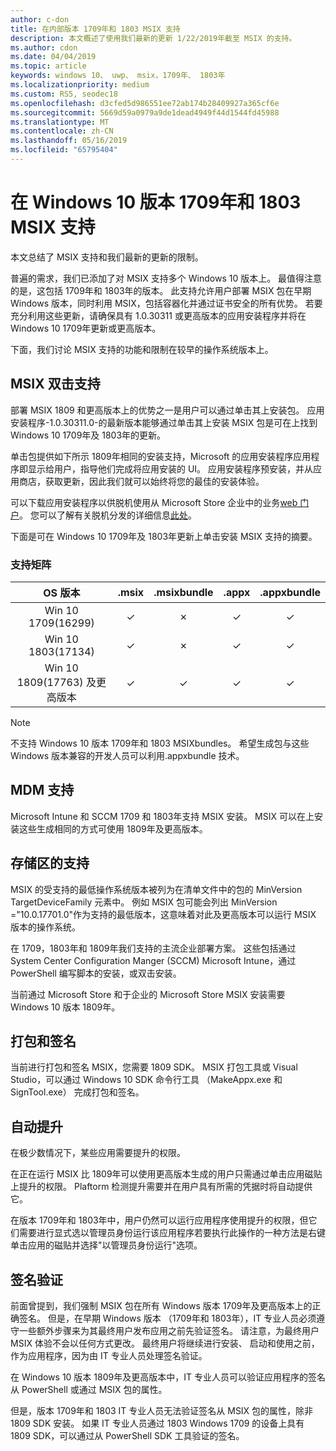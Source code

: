 ```yaml
---
author: c-don
title: 在内部版本 1709年和 1803 MSIX 支持
description: 本文概述了使用我们最新的更新 1/22/2019年截至 MSIX 的支持。
ms.author: cdon
ms.date: 04/04/2019
ms.topic: article
keywords: windows 10、 uwp、 msix，1709年、 1803年
ms.localizationpriority: medium
ms.custom: RS5, seodec18
ms.openlocfilehash: d3cfed5d986551ee72ab174b28409927a365cf6e
ms.sourcegitcommit: 5669d59a0979a9de1dead4949f44d1544fd45988
ms.translationtype: MT
ms.contentlocale: zh-CN
ms.lasthandoff: 05/16/2019
ms.locfileid: "65795404"
---
```

# <a name="msix-support-on-windows-10-builds-1709-and-1803"></a>在 Windows 10 版本 1709年和 1803 MSIX 支持

本文总结了 MSIX 支持和我们最新的更新的限制。

普遍的需求，我们已添加了对 MSIX 支持多个 Windows 10 版本上。 最值得注意的是，这包括 1709年和 1803年的版本。 此支持允许用户部署 MSIX 包在早期 Windows 版本，同时利用 MSIX，包括容器化并通过证书安全的所有优势。 若要充分利用这些更新，请确保具有 1.0.30311 或更高版本的应用安装程序并将在 Windows 10 1709年更新或更高版本。 

下面，我们讨论 MSIX 支持的功能和限制在较早的操作系统版本上。

##  <a name="msix-double-click-support"></a>MSIX 双击支持
部署 MSIX 1809 和更高版本上的优势之一是用户可以通过单击其上安装包。 应用安装程序-1.0.30311.0-的最新版本能够通过单击其上安装 MSIX 包是可在上找到 Windows 10 1709年及 1803年的更新。 

单击包提供如下所示 1809年相同的安装支持，Microsoft 的应用安装程序应用程序即显示给用户，指导他们完成将应用安装的 UI。 应用安装程序预安装，并从应用商店，获取更新，因此我们就可以始终将您的最佳的安装体验。 

可以下载应用安装程序以供脱机使用从 Microsoft Store 企业中的业务[web 门户](https://businessstore.microsoft.com/en-us/store/details/app-installer/9NBLGGH4NNS1)。 您可以了解有关脱机分发的详细信息[此处](https://docs.microsoft.com/en-us/microsoft-store/distribute-offline-apps#download-an-offline-licensed-app)。

下面是可在 Windows 10 1709年及 1803年更新上单击安装 MSIX 支持的摘要。

### <a name="support-matrix"></a>支持矩阵

| OS 版本|.msix|.msixbundle|.appx|.appxbundle|
|:-------------:|:--------:|:--------:|:--------:|:--------:|
| Win 10 1709(16299) | &#x2713; | &#x2717; | &#x2713; | &#x2713; | 
| Win 10 1803(17134) | &#x2713; | &#x2717; | &#x2713; | &#x2713; |
| Win 10 1809(17763) 及更高版本 | &#x2713; | &#x2713; | &#x2713; | &#x2713; |


> [!NOTE] 
> 不支持 Windows 10 版本 1709年和 1803 MSIXbundles。  希望生成包与这些 Windows 版本兼容的开发人员可以利用.appxbundle 技术。

## <a name="mdm-support"></a>MDM 支持
Microsoft Intune 和 SCCM 1709 和 1803年支持 MSIX 安装。 MSIX 可以在上安装这些生成相同的方式可使用 1809年及更高版本。 

## <a name="store-support"></a>存储区的支持
MSIX 的受支持的最低操作系统版本被列为在清单文件中的包的 MinVersion TargetDeviceFamily 元素中。 例如 MSIX 包可能会列出 MinVersion ="10.0.17701.0"作为支持的最低版本，这意味着对此及更高版本可以运行 MSIX 版本的操作系统。

在 1709，1803年和 1809年我们支持的主流企业部署方案。 这些包括通过 System Center Configuration Manger (SCCM) Microsoft Intune，通过 PowerShell 编写脚本的安装，或双击安装。

当前通过 Microsoft Store 和于企业的 Microsoft Store MSIX 安装需要 Windows 10 版本 1809年。

## <a name="packaging--signing"></a>打包和签名
当前进行打包和签名 MSIX，您需要 1809 SDK。 MSIX 打包工具或 Visual Studio，可以通过 Windows 10 SDK 命令行工具 （MakeAppx.exe 和 SignTool.exe） 完成打包和签名。 

## <a name="auto-elevation"></a>自动提升
在极少数情况下，某些应用需要提升的权限。 

在正在运行 MSIX 比 1809年可以使用更高版本生成的用户只需通过单击应用磁贴上提升的权限。 Plaftorm 检测提升需要并在用户具有所需的凭据时将自动提供它。 

在版本 1709年和 1803年中，用户仍然可以运行应用程序使用提升的权限，但它们需要进行显式选以管理员身份运行该应用程序若要执行此操作的一种方法是右键单击应用的磁贴并选择"以管理员身份运行"选项。

## <a name="signature-verification"></a>签名验证
前面曾提到，我们强制 MSIX 包在所有 Windows 版本 1709年及更高版本上的正确签名。 但是，在早期 Windows 版本 （1709年和 1803年），IT 专业人员必须遵守一些额外步骤来为其最终用户发布应用之前先验证签名。 请注意，为最终用户 MSIX 体验不会以任何方式更改。 最终用户将继续进行安装、 启动和使用之前，作为应用程序，因为由 IT 专业人员处理签名验证。 

在 Windows 10 版本 1809年及更高版本中，IT 专业人员可以验证应用程序的签名从 PowerShell 或通过 MSIX 包的属性。 

但是，版本 1709年和 1803 IT 专业人员无法验证签名从 MSIX 包的属性，除非 1809 SDK 安装。 如果 IT 专业人员通过 1803 Windows 1709 的设备上具有 1809 SDK，可以通过从 PowerShell SDK 工具验证的签名。 
